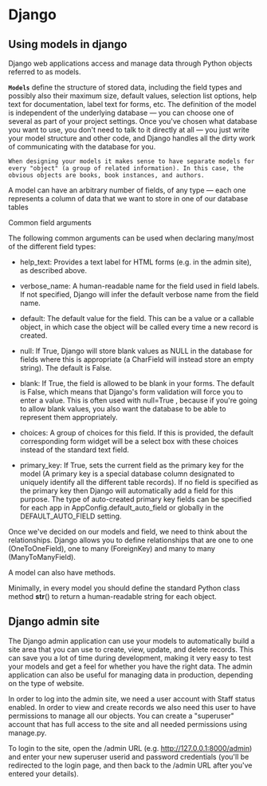 # Django

## Using models in django

Django web applications access and manage data through Python objects referred to as models.

**`Models`** define the structure of stored data, including the field types and possibly also their maximum size, default values, selection list options, help text for documentation, label text for forms, etc. The definition of the model is independent of the underlying database — you can choose one of several as part of your project settings. Once you've chosen what database you want to use, you don't need to talk to it directly at all — you just write your model structure and other code, and Django handles all the dirty work of communicating with the database for you.

    When designing your models it makes sense to have separate models for every "object" (a group of related information). In this case, the obvious objects are books, book instances, and authors.

A model can have an arbitrary number of fields, of any type — each one represents a column of data that we want to store in one of our database tables

Common field arguments

The following common arguments can be used when declaring many/most of the different field types:


- help_text: Provides a text label for HTML forms (e.g. in the admin site), as described above.

- verbose_name: A human-readable name for the field used in field labels. If not specified, Django will infer the default verbose name from the field name.

- default: The default value for the field. This can be a value or a callable object, in which case the object will be called every time a new record is created.

- null: If True, Django will store blank values as NULL in the database for fields where this is appropriate (a CharField will instead store an empty string). The default is False.

- blank: If True, the field is allowed to be blank in your forms. The default is False, which means that Django's form validation will force you to enter a value. This is often used with null=True , because if you're going to allow blank values, you also want the database to be able to represent them appropriately.

- choices: A group of choices for this field. If this is provided, the default corresponding form widget will be a select box with these choices instead of the standard text field.

- primary_key: If True, sets the current field as the primary key for the model (A primary key is a special database column designated to uniquely identify all the different table records). If no field is specified as the primary key then Django will automatically add a field for this purpose. The type of auto-created primary key fields can be specified for each app in AppConfig.default_auto_field or globally in the DEFAULT_AUTO_FIELD setting. 

Once we've decided on our models and field, we need to think about the relationships. Django allows you to define relationships that are one to one (OneToOneField), one to many (ForeignKey) and many to many (ManyToManyField).

A model can also have methods.

Minimally, in every model you should define the standard Python class method __str__() to return a human-readable string for each object.

## Django admin site

The Django admin application can use your models to automatically build a site area that you can use to create, view, update, and delete records. This can save you a lot of time during development, making it very easy to test your models and get a feel for whether you have the right data. The admin application can also be useful for managing data in production, depending on the type of website.

In order to log into the admin site, we need a user account with Staff status enabled. In order to view and create records we also need this user to have permissions to manage all our objects. You can create a "superuser" account that has full access to the site and all needed permissions using manage.py.

To login to the site, open the /admin URL (e.g. http://127.0.0.1:8000/admin) and enter your new superuser userid and password credentials (you'll be redirected to the login page, and then back to the /admin URL after you've entered your details).